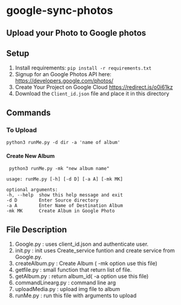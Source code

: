 # google-sync-photos

## Upload your Photo to Google photos

## Setup

1. Install requirements: `pip install -r requirements.txt`
2. Signup for an Google Photos API here: https://developers.google.com/photos/
3. Create Your Project on Google Cloud https://redirect.is/o0i61kz  
4. Download the `Client_id.json` file and place it in this directory


## Commands
  
  ### To Upload
  
    python3 runMe.py -d dir -a 'name of album'
  
  #### Create New Album
  
     python3 runMe.py -mk "new album name"
  
   
   ```
   usage: runMe.py [-h] [-d D] [-a A] [-mk MK]

optional arguments:
  -h, --help  show this help message and exit
  -d D        Enter Source directory
  -a A        Enter Name of Destination Album
  -mk MK      Create Album in Google Photo
   ```
   

## File Description

1. Google.py           : uses client_id.json and authenticate user.
2.  init.py             : init uses Create_service funtion and create service from Google.py.
3.  createAlbum.py      : Create Album ( -mk option use this file)
4.  getfile.py          : small function that return list of file.
5.  getAlbum.py         : return album_id( -a option use this file)
6.  commandLinearg.py   : command line arg
7.  uploadMedia.py      : upload img file to album
8.  runMe.py            : run this file with arguments to upload


